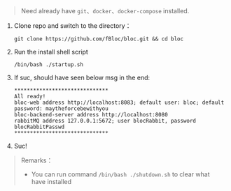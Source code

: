 > Need already have `git`、`docker`、`docker-compose` installed.

1. Clone repo and switch to the directory：
    ```shell
    git clone https://github.com/fBloc/bloc.git && cd bloc
    ```

2. Run the install shell script
    ```shell
    /bin/bash ./startup.sh
    ```

3. If suc, should have seen below msg in the end:
    ```
    ******************************
    All ready!
    bloc-web address http://localhost:8083; default user: bloc; default password: maytheforcebewithyou
    bloc-backend-server address http://localhost:8080
    rabbitMQ address 127.0.0.1:5672; user blocRabbit, password blocRabbitPasswd
    ******************************
    ```
4. Suc!

> Remarks：
> - You can run command `/bin/bash ./shutdown.sh` to clear what have installed
